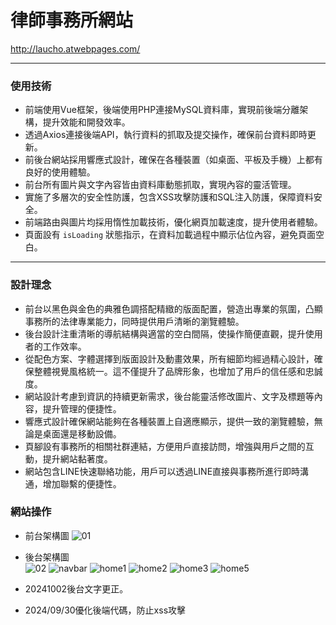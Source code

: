 # 律師事務所網站
http://laucho.atwebpages.com/
<hr>

### 使用技術
- 前端使用Vue框架，後端使用PHP連接MySQL資料庫，實現前後端分離架構，提升效能和開發效率。
- 透過Axios連接後端API，執行資料的抓取及提交操作，確保前台資料即時更新。
- 前後台網站採用響應式設計，確保在各種裝置（如桌面、平板及手機）上都有良好的使用體驗。
- 前台所有圖片與文字內容皆由資料庫動態抓取，實現內容的靈活管理。
- 實施了多層次的安全性防護，包含XSS攻擊防護和SQL注入防護，保障資料安全。
- 前端路由與圖片均採用惰性加載技術，優化網頁加載速度，提升使用者體驗。
- 頁面設有 `isLoading` 狀態指示，在資料加載過程中顯示佔位內容，避免頁面空白。
<hr>

### 設計理念
- 前台以黑色與金色的典雅色調搭配精緻的版面配置，營造出專業的氛圍，凸顯事務所的法律專業能力，同時提供用戶清晰的瀏覽體驗。
- 後台設計注重清晰的導航結構與適當的空白間隔，使操作簡便直觀，提升使用者的工作效率。
- 從配色方案、字體選擇到版面設計及動畫效果，所有細節均經過精心設計，確保整體視覺風格統一。這不僅提升了品牌形象，也增加了用戶的信任感和忠誠度。
- 網站設計考慮到資訊的持續更新需求，後台能靈活修改圖片、文字及標題等內容，提升管理的便捷性。
- 響應式設計確保網站能夠在各種裝置上自適應顯示，提供一致的瀏覽體驗，無論是桌面還是移動設備。
- 頁腳設有事務所的相關社群連結，方便用戶直接訪問，增強與用戶之間的互動，提升網站黏著度。
- 網站包含LINE快速聯絡功能，用戶可以透過LINE直接與事務所進行即時溝通，增加聯繫的便捷性。

### 網站操作
- 前台架構圖
![01](https://github.com/user-attachments/assets/227308f3-f69f-4dc3-b976-eb6609ae08ab)
- 後台架構圖  
![02](https://github.com/user-attachments/assets/adcec532-3892-4894-9a31-d6016e2eb55c)
![navbar](https://github.com/user-attachments/assets/58991ddf-26a0-4f7d-8461-46c2bdb07486)
![home1](https://github.com/user-attachments/assets/3a542d15-4866-488c-9717-72278f862b6c)
![home2](https://github.com/user-attachments/assets/e1681a46-c46c-422c-a4e6-b4f02fc4a7de)
![home3](https://github.com/user-attachments/assets/0452bff5-0540-4f07-9013-781332e21a39)
![home5](https://github.com/user-attachments/assets/260cecbe-c096-49c8-b7d1-1ae015032db7)

- 20241002後台文字更正。
- 2024/09/30優化後端代碼，防止xss攻擊

